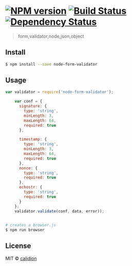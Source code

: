 #  [![NPM version][npm-image]][npm-url] [![Build Status][travis-image]][travis-url] [![Dependency Status][daviddm-image]][daviddm-url]

> form,validator,node,json,object


## Install

```sh
$ npm install --save node-form-validator
```


## Usage



```js
var validator = require('node-form-validator');

    var conf = {
      signature: {
        type: 'string',
        minLength: 3,
        maxLength: 64,
        required: true
      },

      timestamp: {
        type: 'string',
        minLength: 3,
        maxLength: 64,
        required: true
      },
      nonce: {
        type: 'string',
        required: true
      },
      echostr: {
        type: 'string',
        required: true
      }
    };
    validator.validate(conf, data, error));
    
```

```sh
# creates a browser.js
$ npm run browser
```


## License

MIT © [calidion](blog.3gcnbeta.com)


[npm-image]: https://badge.fury.io/js/node-form-validator.svg
[npm-url]: https://npmjs.org/package/node-form-validator
[travis-image]: https://travis-ci.org/JSSDKCN/node-form-validator.svg?branch=master
[travis-url]: https://travis-ci.org/JSSDKCN/node-form-validator
[daviddm-image]: https://david-dm.org/JSSDKCN/node-form-validator.svg?theme=shields.io
[daviddm-url]: https://david-dm.org/JSSDKCN/node-form-validator
